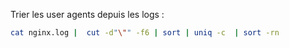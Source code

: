 Trier les user agents depuis les logs :
````bash
cat nginx.log |  cut -d"\"" -f6 | sort | uniq -c  | sort -rn
````
